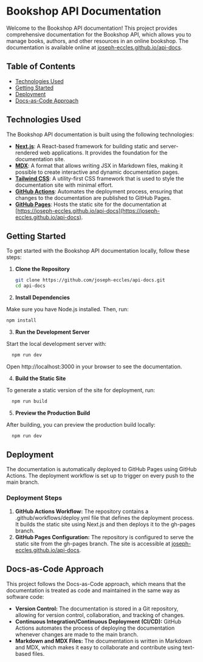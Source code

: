 # Bookshop API Documentation

Welcome to the Bookshop API documentation! This project provides comprehensive documentation for the Bookshop API, which allows you to manage books, authors, and other resources in an online bookshop. The documentation is available online at <a href="https://joseph-eccles.github.io/api-docs" target="_blank">joseph-eccles.github.io/api-docs</a>.

## Table of Contents

- [Technologies Used](#technologies-used)
- [Getting Started](#getting-started)
- [Deployment](#deployment)
- [Docs-as-Code Approach](#docs-as-code-approach)

## Technologies Used

The Bookshop API documentation is built using the following technologies:

- **[Next.js](https://nextjs.org/)**: A React-based framework for building static and server-rendered web applications. It provides the foundation for the documentation site.
- **[MDX](https://mdxjs.com/)**: A format that allows writing JSX in Markdown files, making it possible to create interactive and dynamic documentation pages.
- **[Tailwind CSS](https://tailwindcss.com/)**: A utility-first CSS framework that is used to style the documentation site with minimal effort.
- **[GitHub Actions](https://github.com/features/actions)**: Automates the deployment process, ensuring that changes to the documentation are published to GitHub Pages.
- **[GitHub Pages](https://pages.github.com/)**: Hosts the static site for the documentation at [https://joseph-eccles.github.io/api-docs](https://joseph-eccles.github.io/api-docs).

## Getting Started

To get started with the Bookshop API documentation locally, follow these steps:

1. **Clone the Repository**

   ```bash
   git clone https://github.com/joseph-eccles/api-docs.git
   cd api-docs

   ```

2. **Install Dependencies**

Make sure you have Node.js installed. Then, run:

```bash
npm install
```

3. **Run the Development Server**

Start the local development server with:

```bash
  npm run dev
```

Open http://localhost:3000 in your browser to see the documentation.

4. **Build the Static Site**

To generate a static version of the site for deployment, run:

```bash
  npm run build
```

5. **Preview the Production Build**

After building, you can preview the production build locally:

```bash
  npm run dev
```

## Deployment

The documentation is automatically deployed to GitHub Pages using GitHub Actions. The deployment workflow is set up to trigger on every push to the main branch.

### Deployment Steps

1. **GitHub Actions Workflow:** The repository contains a .github/workflows/deploy.yml file that defines the deployment process. It builds the static site using Next.js and then deploys it to the gh-pages branch.
2. **GitHub Pages Configuration:** The repository is configured to serve the static site from the gh-pages branch. The site is accessible at <a href="https://joseph-eccles.github.io/api-docs" target="_blank">joseph-eccles.github.io/api-docs</a>.

## Docs-as-Code Approach

This project follows the Docs-as-Code approach, which means that the documentation is treated as code and maintained in the same way as software code:

- **Version Control:** The documentation is stored in a Git repository, allowing for version control, collaboration, and tracking of changes.
- **Continuous Integration/Continuous Deployment (CI/CD):** GitHub Actions automates the process of deploying the documentation whenever changes are made to the main branch.
- **Markdown and MDX Files:** The documentation is written in Markdown and MDX, which makes it easy to collaborate and contribute using text-based files.
